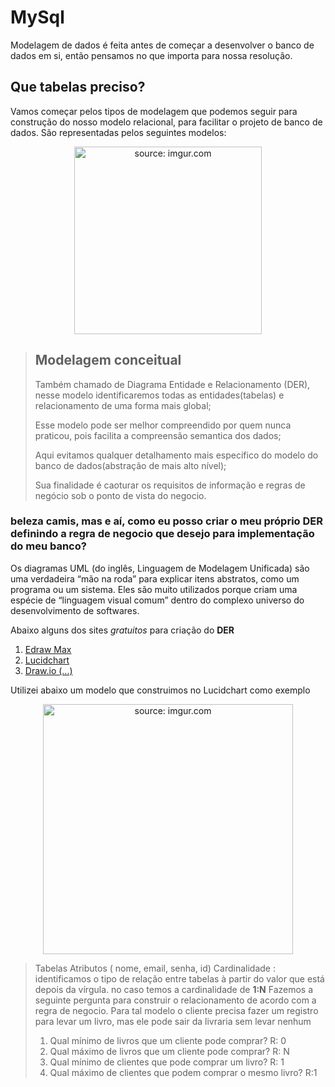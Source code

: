 # MySql

Modelagem de dados é feita antes de começar a desenvolver o banco de dados em si, então pensamos no que importa para nossa resolução.

## Que tabelas preciso?

Vamos começar pelos tipos de modelagem que podemos seguir para construção do nosso modelo relacional, para facilitar o projeto de banco de dados. São representadas pelos seguintes modelos:
<div align="center"><img src="https://user-images.githubusercontent.com/57760132/134388472-3eb9821c-1f20-454f-b7ad-b288486a0a54.png" width="300" title="source: imgur.com" /></div>

> ## Modelagem conceitual
> Também chamado de Diagrama Entidade e Relacionamento (DER), nesse modelo identificaremos todas as entidades(tabelas) e relacionamento de uma forma mais global;
> 
> Esse modelo pode ser melhor compreendido por quem nunca praticou, pois facilita a compreensão semantica dos dados;
> 
> Aqui evitamos qualquer detalhamento mais especifico do modelo do banco de dados(abstração de mais alto nível);
> 
> Sua finalidade é caoturar os requisitos de informação e regras de negócio sob o ponto de vista do negocio.

### beleza camis, mas e aí, como eu posso criar o meu próprio DER definindo a regra de negocio que desejo para implementação do meu banco?
Os diagramas UML (do inglês, Linguagem de Modelagem Unificada) são uma verdadeira “mão na roda” para explicar itens abstratos, como um programa ou um sistema. Eles são muito utilizados porque criam uma espécie de “linguagem visual comum” dentro do complexo universo do desenvolvimento de softwares.

Abaixo alguns dos sites *gratuitos* para criação do **DER** 
1. [Edraw Max](https://www.edrawmax.com/)
2. [Lucidchart](https://www.lucidchart.com/pages/pt/exemplos/uml-online)
3. [Draw.io (...)](https://app.diagrams.net/)

Utilizei abaixo um modelo que construimos no Lucidchart como exemplo
<div align="center"><img src="https://user-images.githubusercontent.com/57760132/134390890-4a14246d-a8e5-4e93-841f-6a2dfae2c82c.png" width="400" title="source: imgur.com" /></div>

> Tabelas
> Atributos ( nome, email, senha, id)
> Cardinalidade : identificamos o tipo de relação entre tabelas à partir do valor que está depois da vírgula. no caso temos a cardinalidade de **1:N**
> Fazemos a seguinte pergunta para construir o relacionamento de acordo com a regra de negocio. Para tal modelo o cliente precisa fazer um registro para levar um livro, mas ele pode sair da livraria sem levar nenhum
> 1. Qual mínimo de livros que um cliente pode comprar? R: 0
> 2. Qual máximo de livros que um cliente pode comprar? R: N
> 3. Qual mínimo de clientes que pode comprar um livro? R: 1 
> 4. Qual máximo de clientes que podem comprar o mesmo livro? R:1












